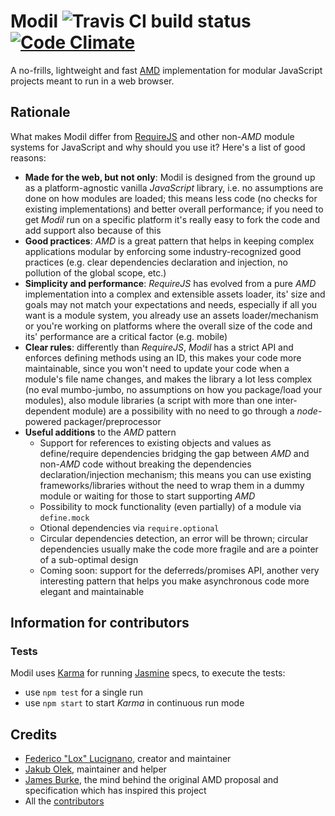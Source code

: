 Modil ![Travis CI build status][travis status] [![Code Climate](https://codeclimate.com/github/federico-lox/modil.png)](codeclimate)
==============================================
A no-frills, lightweight and fast [AMD] implementation for modular JavaScript
projects meant to run in a web browser.

Rationale
---------
What makes Modil differ from [RequireJS] and other non-_AMD_ module systems for
JavaScript and why should you use it? Here's a list of good reasons:

* **Made for the web, but not only**: Modil is designed from the ground up as
  a platform-agnostic vanilla _JavaScript_ library, i.e. no assumptions are
  done on how modules are loaded; this means less code (no checks for existing
  implementations) and better overall performance; if you need to get _Modil_
  run on a specific platform it's really easy to fork the code and add support
  also because of this
* **Good practices**: _AMD_ is a great pattern that helps in keeping complex
  applications modular by enforcing some industry-recognized good practices
  (e.g. clear dependencies declaration and injection, no pollution of the
  global scope, etc.)
* **Simplicity and performance**: _RequireJS_ has evolved from a pure _AMD_
  implementation into a complex and extensible assets loader, its' size and
  goals may not match your expectations and needs, especially if all you want
  is a module system, you already use an assets loader/mechanism or you're
  working on platforms where the overall size of the code and its' performance
  are a critical factor (e.g. mobile)
* **Clear rules**: differently than _RequireJS_, _Modil_ has a strict API and
  enforces defining methods using an ID, this makes your code more
  maintainable, since you won't need to update your code when a module's file
  name changes, and makes the library a lot less complex (no eval mumbo-jumbo,
  no assumptions on how you package/load your modules), also module libraries
  (a script with more than one inter-dependent module) are a possibility with
  no need to go through a _node_-powered packager/preprocessor
* **Useful additions** to the _AMD_ pattern
  * Support for references to existing objects and values as define/require
    dependencies bridging the gap between _AMD_ and non-_AMD_ code without
    breaking the dependencies declaration/injection mechanism; this means you
    can use existing frameworks/libraries without the need to wrap them in a
    dummy module or waiting for those to start supporting _AMD_
  * Possibility to mock functionality (even partially) of a module via
    `define.mock`
  * Otional dependencies via `require.optional`
  * Circular dependencies detection, an error will be thrown; circular
    dependencies usually make the code more fragile and are a pointer of a
    sub-optimal design
  * Coming soon: support for the deferreds/promises API, another very
    interesting pattern that helps you make asynchronous code more elegant and
    maintainable


Information for contributors
----------------------------
### Tests
Modil uses [Karma] for running [Jasmine] specs, to execute the tests:

* use `npm test` for a single run
* use `npm start` to start _Karma_ in continuous run mode

Credits
-------
*	[Federico "Lox" Lucignano](federico-lox), creator and maintainer
* [Jakub Olek](hakubo-profile), maintainer and helper
*	[James Burke], the mind behind the original AMD proposal and specification
  which has inspired this project
*	All the [contributors]


[amd]: https://github.com/amdjs/amdjs-api/wiki/AMD
[travis status]: https://travis-ci.org/federico-lox/modil.png?branch=master
[codeclimate]: https://codeclimate.com/github/federico-lox/modil
[requirejs]: http://requirejs.org
[karma]: http://karma-runner.github.io
[jasmine]: http://pivotal.github.io/jasmine
[federico-lox]: https://github.com/federico-lox "Federico Lucignano on Github"
[jakub olek]: https://github.com/hakubo "Jakub Olek on Github"
[james burke]: https://github.com/jrburke "James Burke on Github"
[contributors]: http://github.com/federico-lox/modil/contributors

